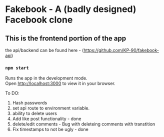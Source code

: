 # Fakebook - A (badly designed) Facebook clone

## This is the frontend portion of the app

the api/backend can be found here - (https://github.com/KP-90/fakebook-api)


### `npm start`

Runs the app in the development mode.\
Open [http://localhost:3000](http://localhost:3000) to view it in your browser.

To DO:

1. Hash passwords
2. set api route to environment variable.
3. ability to delete users
4. Add like post functionality - done
5. delete/edit comments - Bug with deleteing comments with transtition  
6. Fix timestamps to not be ugly - done